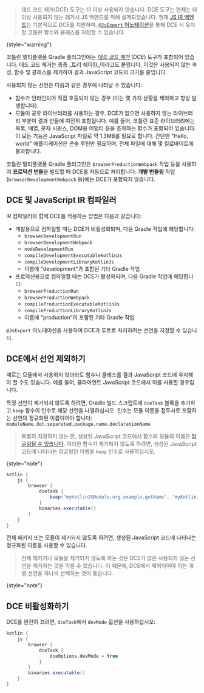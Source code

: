 [//]: # (title: Kotlin/JS 데드 코드 제거)

> 데드 코드 제거(DCE) 도구는 더 이상 사용되지 않습니다. DCE 도구는 현재는 더 이상 사용되지 않는 레거시 JS 백엔드를 위해 설계되었습니다. 현재
> [JS IR 백엔드](#dce-and-javascript-ir-compiler)는 기본적으로 DCE를 지원하며, [`@JsExport` 어노테이션](https://kotlinlang.org/api/latest/jvm/stdlib/kotlin.js/-js-export/)을
> 통해 DCE 시 유지할 코틀린 함수와 클래스를 지정할 수 있습니다.
>
{style="warning"}

코틀린 멀티플랫폼 Gradle 플러그인에는 _[데드 코드 제거](https://wikipedia.org/wiki/Dead_code_elimination)_ (_DCE_) 도구가 포함되어 있습니다.
데드 코드 제거는 종종 _트리 쉐이킹_이라고도 불립니다. 이것은 사용되지 않는 속성, 함수 및 클래스를 제거하여 결과 JavaScript 코드의 크기를 줄입니다.

사용되지 않는 선언은 다음과 같은 경우에 나타날 수 있습니다:

*   함수가 인라인되어 직접 호출되지 않는 경우 (이는 몇 가지 상황을 제외하고 항상 발생합니다).
*   모듈이 공유 라이브러리를 사용하는 경우. DCE가 없으면 사용하지 않는 라이브러리 부분이 결과 번들에 여전히 포함됩니다.
    예를 들어, 코틀린 표준 라이브러리에는 목록, 배열, 문자 시퀀스, DOM용 어댑터 등을 조작하는 함수가 포함되어 있습니다.
    이 모든 기능은 JavaScript 파일로 약 1.3MB를 필요로 합니다. 간단한 "Hello, world" 애플리케이션은 콘솔 루틴만 필요하며,
    전체 파일에 대해 몇 킬로바이트에 불과합니다.

코틀린 멀티플랫폼 Gradle 플러그인은 `browserProductionWebpack` 작업 등을 사용하여 **프로덕션 번들**을 빌드할 때 DCE를 자동으로 처리합니다.
**개발 번들링** 작업(`browserDevelopmentWebpack` 등)에는 DCE가 포함되지 않습니다.

## DCE 및 JavaScript IR 컴파일러

IR 컴파일러와 함께 DCE를 적용하는 방법은 다음과 같습니다:

*   개발용으로 컴파일할 때는 DCE가 비활성화되며, 다음 Gradle 작업에 해당합니다:
    *   `browserDevelopmentRun`
    *   `browserDevelopmentWebpack`
    *   `nodeDevelopmentRun`
    *   `compileDevelopmentExecutableKotlinJs`
    *   `compileDevelopmentLibraryKotlinJs`
    *   이름에 "development"가 포함된 기타 Gradle 작업
*   프로덕션용으로 컴파일할 때는 DCE가 활성화되며, 다음 Gradle 작업에 해당합니다:
    *   `browserProductionRun`
    *   `browserProductionWebpack`
    *   `compileProductionExecutableKotlinJs`
    *   `compileProductionLibraryKotlinJs`
    *   이름에 "production"이 포함된 기타 Gradle 작업

`@JsExport` 어노테이션을 사용하여 DCE가 루트로 처리하려는 선언을 지정할 수 있습니다.

## DCE에서 선언 제외하기

때로는 모듈에서 사용하지 않더라도 함수나 클래스를 결과 JavaScript 코드에 유지해야 할 수도 있습니다. 예를 들어, 클라이언트 JavaScript 코드에서 이를 사용할 경우입니다.

특정 선언이 제거되지 않도록 하려면, Gradle 빌드 스크립트에 `dceTask` 블록을 추가하고 `keep` 함수의 인수로 해당 선언을 나열하십시오. 인수는 모듈 이름을 접두사로 포함하는 선언의 정규화된 이름이어야 합니다: `moduleName.dot.separated.package.name.declarationName`

> 특별히 지정하지 않는 한, 생성된 JavaScript 코드에서 함수와 모듈의 이름은 [망글링될 수 있습니다](js-to-kotlin-interop.md#jsname-annotation).
> 이러한 함수가 제거되지 않도록 하려면, 생성된 JavaScript 코드에 나타나는 망글링된 이름을 `keep` 인수로 사용하십시오.
>
{style="note"}

```groovy
kotlin {
    js {
        browser {
            dceTask {
                keep("myKotlinJSModule.org.example.getName", "myKotlinJSModule.org.example.User" )
            }
            binaries.executable()
        }
    }
}
```

전체 패키지 또는 모듈이 제거되지 않도록 하려면, 생성된 JavaScript 코드에 나타나는 정규화된 이름을 사용할 수 있습니다.

> 전체 패키지나 모듈을 제거되지 않도록 하는 것은 DCE가 많은 사용되지 않는 선언을 제거하는 것을 막을 수 있습니다. 이 때문에,
> DCE에서 제외되어야 하는 개별 선언을 하나씩 선택하는 것이 좋습니다.
>
{style="note"}

## DCE 비활성화하기

DCE를 완전히 끄려면, `dceTask`에서 `devMode` 옵션을 사용하십시오:

```groovy
kotlin {
    js {
        browser {
            dceTask {
                dceOptions.devMode = true
            }
        }
        binaries.executable()
    }
}